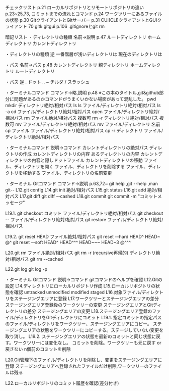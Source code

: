チェックリスト
p.21 ローカルリポジトリとリモートリポジトリの違い
p.23~25,73, コミットまでの流れとコマンド
p.24 ワークツリーにあるファイルの状態
p.30 GitクライアントとGitサーバー
p.31 CUI(CLI)クライアントとGUIクライアント 70 gitk gitgui
p.106 .gitignoreとgit rm

暗記リスト
・ディレクトリの種類 名前→説明 p.47
ルートディレクトリ
ホームディレクトリ
カレントディレクトリ

・ディレクトリの種類 逆
一番階層が浅いディレクトリは
現在のディレクトリは

・パス 名前→パス p.48
カレントディレクトリ
親ディレクトリ
ホームディレクトリ
ルートディレクトリ

・パス 逆
. ドット
..
~ チルダ
/ スラッシュ

・ターミナルコマンド コマンド→略,説明 p.48
※この本のタイトル,git&github部分に問題があるのかコマンドがうまくいかない場面があって混乱した。
pwd
mkdir ディレクトリ絶対/相対パス
ls
ls ファイル/ディレクトリ絶対/相対パス
ls -a
cd ファイル/ディレクトリ絶対/相対パス
open ファイル/ディレクトリ絶対/相対パス
rm ファイル絶対/相対パス 複数可
rm -r ディレクトリ絶対/相対パス 複数可
mv ファイル/ディレクトリ絶対/相対パス
mv ファイル/ディレクトリ 名前
cp ファイル ファイル/ディレクトリ絶対/相対パス
cp -r ディレクトリ ファイル/ディレクトリ絶対/相対パス

・ターミナルコマンド 説明→コマンド
カレントディレクトリの絶対パス
ディレクトリの作成
カレントディレクトリの内容
あるディレクトリの内容
カレントディレクトリの内容と隠しドットファイル
カレントディレクトリの移動
ファイル、ディレクトリを開く
ファイル、ディレクトリを削除する
ファイル、ディレクトリを移動する
ファイル、ディレクトリの名前変更

・ターミナル Gitコマンド コマンド→説明 p.63,72~
git help <verb> ,git <verb> --help ,man git--<verb>
L12.git config
L14.git init 絶対/相対パス
L15.git status
L16.git add 絶対/相対パス
L17.git diff
git diff --cashed
L18.git commit
git commit -m "コミットメッセージ"

L19.1.
git checkout コミット ファイル/ディレクトリ絶対/相対パス
git checkout -- ファイル/ディレクトリ絶対/相対パス
git restore ファイル/ディレクトリ絶対/相対パス

L19.2.
git reset HEAD ファイル絶対/相対パス
git reset --hard HEAD^ HEAD~ @^
git reset --soft HEAD^
HEAD^^^ HEAD~~~ HEAD~3 @^^^

L20.git rm ファイル絶対/相対パス
git rm -r (recursive再帰的) ディレクトリ絶対/相対パス
git rm --cached 

L22.git log
git log -p

・ターミナル Gitコマンド 説明→コマンド
gitコマンドのヘルプを確認
L12.Gitの設定
L14.ディレクトリにローカルリポジトリ作成
L15.ローカルリポジトリの状態を確認 untracked unmodified modified staged
L16.対象ファイル/ディレクトリをステージングエリアに登録
L17.ワークツリーとステージングエリアの差分 ステージングエリア登録後のワークツリーの変更
ステージングエリアとGitディレクトリの差分 ステージングエリアの変更
L18.ステージングエリア登録のファイル/ディレクトリをGitディレクトリにコミット
L19.1. 
指定コミットの指定パスのファイル/ディレクトリをワークツリー、ステージングエリアにコピー。
ステージングエリアの状態をワークツリーにコピーする。ステージしていない変更を取り消し。
L19.2.
ステージングエリアの状態を最新のコミットと同じ状態に戻す。ワークツリーには変化なし。
コミットを削除。ワークツリーも元に戻す or 戻さない
n個前のコミットを削除

L20.Git管理下のファイル/ディレクトリを削除し、変更をステージングエリアに登録
ステージングエリアへ登録されたファイルだけ削除,ワークツリーのファイルは残る

L22.ローカルリポジトリのコミット履歴を確認(差分付き)
